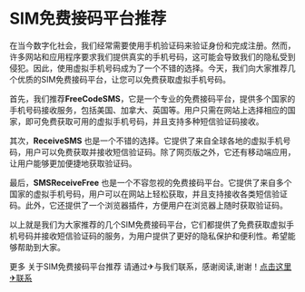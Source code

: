 # SIM免费接码平台推荐

在当今数字化社会，我们经常需要使用手机验证码来验证身份和完成注册。然而，许多网站和应用程序要求我们提供真实的手机号码，这可能会导致我们的隐私受到侵犯。因此，使用虚拟手机号码成为了一个不错的选择。今天，我们向大家推荐几个优质的SIM免费接码平台，让您可以免费获取虚拟手机号码。

首先，我们推荐**FreeCodeSMS**，它是一个专业的免费接码平台，提供多个国家的手机号码接收服务，包括美国、加拿大、英国等。用户只需在网站上选择相应的国家，即可免费获取可用的虚拟手机号码，并且支持多种短信验证码接收。

其次，**ReceiveSMS** 也是一个不错的选择。它提供了来自全球各地的虚拟手机号码，用户可以免费获取并接收短信验证码。除了网页版之外，它还有移动端应用，让用户能够更加便捷地获取验证码。

最后，**SMSReceiveFree** 也是一个不容忽视的免费接码平台。它提供了来自多个国家的虚拟手机号码，用户可以在网站上轻松获取，并且支持接收各类短信验证码。此外，它还提供了一个浏览器插件，方便用户在浏览器上随时获取验证码。

以上就是我们为大家推荐的几个SIM免费接码平台，它们都提供了免费获取虚拟手机号码并接收短信验证码的服务，为用户提供了更好的隐私保护和便利性。希望能够帮助到大家。

更多 关于SIM免费接码平台推荐 请通过✈与我们联系，感谢阅读,谢谢！[点击这里✈联系](https://google.com)